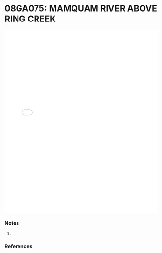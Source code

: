 # 08GA075: MAMQUAM RIVER ABOVE RING CREEK

<iframe src="/_static/stations/08GA075_fdc.html" width="100%" height="600" frameborder="0"></iframe>

### Notes
1. 

### References

